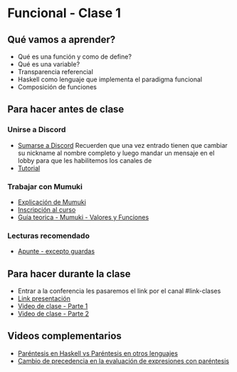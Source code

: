 # Funcional - Clase 1

## Qué vamos a aprender?

* Qué es una función y como de define?
* Qué es una variable?
* Transparencia referencial
* Haskell como lenguaje que implementa el paradigma funcional
* Composición de funciones

## Para hacer antes de clase

### Unirse a Discord

* [Sumarse a Discord](https://discord.gg/DJrT7W)
    Recuerden que una vez entrado tienen que cambiar su nickname al nombre completo y luego mandar un mensaje en el lobby para que les habilitemos los canales de
* [Tutorial](https://youtu.be/A7eZOivOid4)

### Trabajar con Mumuki
* [Explicación de Mumuki](https://www.youtube.com/watch?v=hxzJZaay04U)
* [Inscripción al curso](https://mumuki.io/pdep-utn/join/BR-gsg)
* [Guía teorica - Mumuki - Valores y Funciones](https://mumuki.io/pdep-utn/lessons/688-programacion-funcional-valores-y-funciones)

### Lecturas recomendado
* [Apunte - excepto guardas](https://docs.google.com/document/d/1W5BcOmIJMCylqAjqPw1RzPlujycbvNJueh8-Uyc2fMY)

## Para hacer durante la clase

* Entrar a la conferencia les pasaremos el link por el canal #link-clases
* [Link presentación](https://docs.google.com/presentation/d/1NOa7IewiOvNkmVwEx_frHrL62yygz27Bbt0wTKrwx7g/edit#slide=id.g723da62b61_0_0)
* [Video de clase - Parte 1](https://drive.google.com/open?id=1ZSOhn3rthpLbr5E-1X1CNcHtWDtZHGJR)
* [Video de clase - Parte 2](https://drive.google.com/open?id=1bF9hRTovI3FCVDK9hPBvIk7Xwdyk-84c)

## Videos complementarios

* [Paréntesis en Haskell vs Paréntesis en otros lenguajes](https://www.youtube.com/watch?v=WV1fPlFAw8M)
* [Cambio de precedencia en la evaluación de expresiones con paréntesis](https://www.youtube.com/watch?v=ymCuneefgKU&t=28s)

